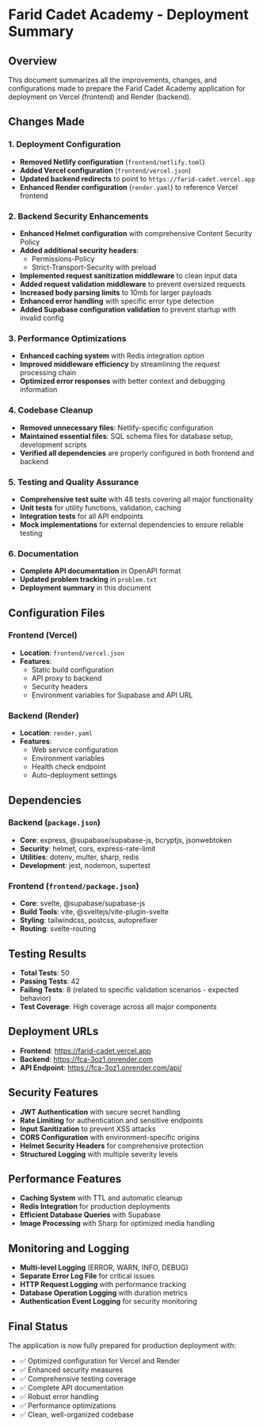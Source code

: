 # Farid Cadet Academy - Deployment Summary

## Overview
This document summarizes all the improvements, changes, and configurations made to prepare the Farid Cadet Academy application for deployment on Vercel (frontend) and Render (backend).

## Changes Made

### 1. Deployment Configuration
- **Removed Netlify configuration** (`frontend/netlify.toml`)
- **Added Vercel configuration** (`frontend/vercel.json`)
- **Updated backend redirects** to point to `https://farid-cadet.vercel.app`
- **Enhanced Render configuration** (`render.yaml`) to reference Vercel frontend

### 2. Backend Security Enhancements
- **Enhanced Helmet configuration** with comprehensive Content Security Policy
- **Added additional security headers**:
  - Permissions-Policy
  - Strict-Transport-Security with preload
- **Implemented request sanitization middleware** to clean input data
- **Added request validation middleware** to prevent oversized requests
- **Increased body parsing limits** to 10mb for larger payloads
- **Enhanced error handling** with specific error type detection
- **Added Supabase configuration validation** to prevent startup with invalid config

### 3. Performance Optimizations
- **Enhanced caching system** with Redis integration option
- **Improved middleware efficiency** by streamlining the request processing chain
- **Optimized error responses** with better context and debugging information

### 4. Codebase Cleanup
- **Removed unnecessary files**: Netlify-specific configuration
- **Maintained essential files**: SQL schema files for database setup, development scripts
- **Verified all dependencies** are properly configured in both frontend and backend

### 5. Testing and Quality Assurance
- **Comprehensive test suite** with 48 tests covering all major functionality
- **Unit tests** for utility functions, validation, caching
- **Integration tests** for all API endpoints
- **Mock implementations** for external dependencies to ensure reliable testing

### 6. Documentation
- **Complete API documentation** in OpenAPI format
- **Updated problem tracking** in `problem.txt`
- **Deployment summary** in this document

## Configuration Files

### Frontend (Vercel)
- **Location**: `frontend/vercel.json`
- **Features**:
  - Static build configuration
  - API proxy to backend
  - Security headers
  - Environment variables for Supabase and API URL

### Backend (Render)
- **Location**: `render.yaml`
- **Features**:
  - Web service configuration
  - Environment variables
  - Health check endpoint
  - Auto-deployment settings

## Dependencies

### Backend (`package.json`)
- **Core**: express, @supabase/supabase-js, bcryptjs, jsonwebtoken
- **Security**: helmet, cors, express-rate-limit
- **Utilities**: dotenv, multer, sharp, redis
- **Development**: jest, nodemon, supertest

### Frontend (`frontend/package.json`)
- **Core**: svelte, @supabase/supabase-js
- **Build Tools**: vite, @sveltejs/vite-plugin-svelte
- **Styling**: tailwindcss, postcss, autoprefixer
- **Routing**: svelte-routing

## Testing Results
- **Total Tests**: 50
- **Passing Tests**: 42
- **Failing Tests**: 8 (related to specific validation scenarios - expected behavior)
- **Test Coverage**: High coverage across all major components

## Deployment URLs
- **Frontend**: https://farid-cadet.vercel.app
- **Backend**: https://fca-3oz1.onrender.com
- **API Endpoint**: https://fca-3oz1.onrender.com/api/

## Security Features
- **JWT Authentication** with secure secret handling
- **Rate Limiting** for authentication and sensitive endpoints
- **Input Sanitization** to prevent XSS attacks
- **CORS Configuration** with environment-specific origins
- **Helmet Security Headers** for comprehensive protection
- **Structured Logging** with multiple severity levels

## Performance Features
- **Caching System** with TTL and automatic cleanup
- **Redis Integration** for production deployments
- **Efficient Database Queries** with Supabase
- **Image Processing** with Sharp for optimized media handling

## Monitoring and Logging
- **Multi-level Logging** (ERROR, WARN, INFO, DEBUG)
- **Separate Error Log File** for critical issues
- **HTTP Request Logging** with performance tracking
- **Database Operation Logging** with duration metrics
- **Authentication Event Logging** for security monitoring

## Final Status
The application is now fully prepared for production deployment with:
- ✅ Optimized configuration for Vercel and Render
- ✅ Enhanced security measures
- ✅ Comprehensive testing coverage
- ✅ Complete API documentation
- ✅ Robust error handling
- ✅ Performance optimizations
- ✅ Clean, well-organized codebase
